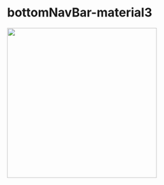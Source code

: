 # bottomNavBar-material3






<img src="https://user-images.githubusercontent.com/42926809/224023553-a8269a24-f4b4-4fdc-9cc4-16d29b5987d6.png" height="350px">

